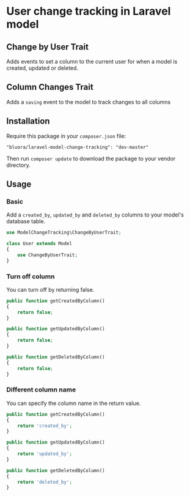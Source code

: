 # User change tracking in Laravel model

## Change by User Trait
Adds events to set a column to the current user for when a model is created, updated or deleted.

## Column Changes Trait
Adds a `saving` event to the model to track changes to all columns

## Installation

Require this package in your `composer.json` file:

`"bluora/laravel-model-change-tracking": "dev-master"`

Then run `composer update` to download the package to your vendor directory.

## Usage

### Basic

Add a `created_by`, `updated_by` and `deleted_by` columns to your model's database table.


```php
use ModelChangeTracking\ChangeByUserTrait;

class User extends Model
{
    use ChangeByUserTrait;
}
```
### Turn off column

You can turn off by returning false.
```php
public function getCreatedByColumn()
{
    return false;
}

public function getUpdatedByColumn()
{
    return false;
}

public function getDeletedByColumn()
{
    return false;
}
```

### Different column name

You can specify the column name in the return value.

```php
public function getCreatedByColumn()
{
    return 'created_by';
}

public function getUpdatedByColumn()
{
    return 'updated_by';
}

public function getDeletedByColumn()
{
    return 'deleted_by';
}
```

